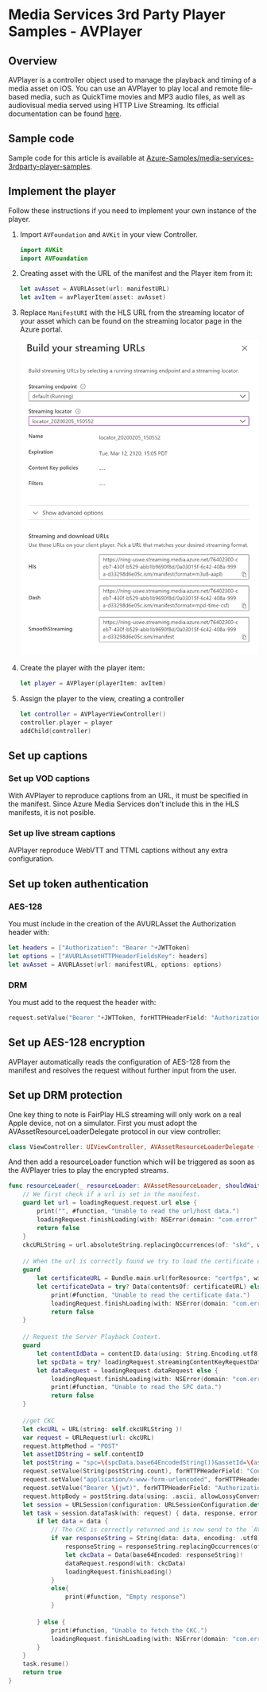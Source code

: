 # Media Services 3rd Party Player Samples - AVPlayer

## Overview

AVPlayer is a controller object used to manage the playback and timing of a media asset on iOS. You can use an AVPlayer to play local and remote file-based media, such as QuickTime movies and MP3 audio files, as well as audiovisual media served using HTTP Live Streaming.
Its official documentation can be found [here](https://developer.apple.com/documentation/avfoundation/avplayer "AVPlayer documentation").

## Sample code

Sample code for this article is available at [Azure-Samples/media-services-3rdparty-player-samples](https://github.com/Azure-Samples/media-services-3rdparty-player-samples).

## Implement the player

Follow these instructions if you need to implement your own instance of the player.

1. Import `AVFoundation` and `AVKit` in your view Controller.

    ```swift
    import AVKit
    import AVFoundation
    ```

2. Creating asset with the URL of the manifest and the Player item from it:

    ```swift
    let avAsset = AVURLAsset(url: manifestURL)
    let avItem = avPlayerItem(asset: avAsset)
    ```

3. Replace `ManifestURI` with the HLS URL from the streaming locator of your asset which can be found on the streaming locator page in the Azure portal.

    ![streaming URLs](../images/streaming-urls.png)
    
4. Create the player with the player item:

    ```swift
    let player = AVPlayer(playerItem: avItem)
    ```

5. Assign the player to the view, creating a controller

   ```swift
   let controller = AVPlayerViewController()
   controller.player = player
   addChild(controller)
   ```

## Set up captions

### Set up VOD captions

With AVPlayer to reproduce captions from an URL, it must be specified in the manifest. Since Azure Media Services don't include this in the HLS manifests, it is not posible.

### Set up live stream captions

AVPlayer reproduce WebVTT and TTML captions without any extra configuration.

## Set up token authentication

### AES-128

You must include in the creation of the AVURLAsset the Authorization header with:

```swift
let headers = ["Authorization": "Bearer "+JWTToken]
let options = ["AVURLAssetHTTPHeaderFieldsKey": headers]
let avAsset = AVURLAsset(url: manifestURL, options: options)
```

### DRM

You must add to the request the header with:

```swift
request.setValue("Bearer "+JWTToken, forHTTPHeaderField: "Authorization")
```

## Set up AES-128 encryption

AVPlayer automatically reads the configuration of AES-128 from the manifest and resolves the request without further input from the user.

## Set up DRM protection

One key thing to note is FairPlay HLS streaming will only work on a real Apple device, not on a simulator.
First you must adopt the AVAssetResourceLoaderDelegate protocol in our view controller:

```swift
class ViewController: UIViewController, AVAssetResourceLoaderDelegate {
```

And then add a resourceLoader function which will be triggered as soon as the AVPlayer tries to play the encrypted streams.

```swift
func resourceLoader(_ resourceLoader: AVAssetResourceLoader, shouldWaitForLoadingOfRequestedResource loadingRequest: AVAssetResourceLoadingRequest) -> Bool {
    // We first check if a url is set in the manifest.
    guard let url = loadingRequest.request.url else {
        print("", #function, "Unable to read the url/host data.")
        loadingRequest.finishLoading(with: NSError(domain: "com.error", code: -1, userInfo: nil))
        return false
    }       
    ckcURLString = url.absoluteString.replacingOccurrences(of: "skd", with: "https")

    // When the url is correctly found we try to load the certificate data.
    guard
        let certificateURL = Bundle.main.url(forResource: "certfps", withExtension: "cer"),
        let certificateData = try? Data(contentsOf: certificateURL) else {
            print(#function, "Unable to read the certificate data.")
            loadingRequest.finishLoading(with: NSError(domain: "com.error", code: -2, userInfo: nil))
            return false
    }

    // Request the Server Playback Context.
    guard
        let contentIdData = contentID.data(using: String.Encoding.utf8),
        let spcData = try? loadingRequest.streamingContentKeyRequestData(forApp: certificateData, contentIdentifier: contentIdData, options: nil),
        let dataRequest = loadingRequest.dataRequest else {
            loadingRequest.finishLoading(with: NSError(domain: "com.error", code: -3, userInfo: nil))
            print(#function, "Unable to read the SPC data.")
            return false
    }

    //get CKC
    let ckcURL = URL(string: self.ckcURLString )!
    var request = URLRequest(url: ckcURL)
    request.httpMethod = "POST"
    let assetIDString = self.contentID
    let postString = "spc=\(spcData.base64EncodedString())&assetId=\(assetIDString)"
    request.setValue(String(postString.count), forHTTPHeaderField: "Content-Length")
    request.setValue("application/x-www-form-urlencoded", forHTTPHeaderField: "Content-Type")
    request.setValue("Bearer \(jwt)", forHTTPHeaderField: "Authorization")
    request.httpBody = postString.data(using: .ascii, allowLossyConversion: true)
    let session = URLSession(configuration: URLSessionConfiguration.default)
    let task = session.dataTask(with: request) { data, response, error in
        if let data = data {
            // The CKC is correctly returned and is now send to the `AVPlayer` instance so you can continue to play the stream.
            if var responseString = String(data: data, encoding: .utf8) {
                responseString = responseString.replacingOccurrences(of: "<ckc>", with: "").replacingOccurrences(of: "</ckc>", with: "")
                let ckcData = Data(base64Encoded: responseString)!
                dataRequest.respond(with: ckcData)
                loadingRequest.finishLoading()
            }
            else{
                print(#function, "Empty response")
            }

        } else {
            print(#function, "Unable to fetch the CKC.")
            loadingRequest.finishLoading(with: NSError(domain: "com.error", code: -4, userInfo: nil))
        }
    }
    task.resume()
    return true
}
```
